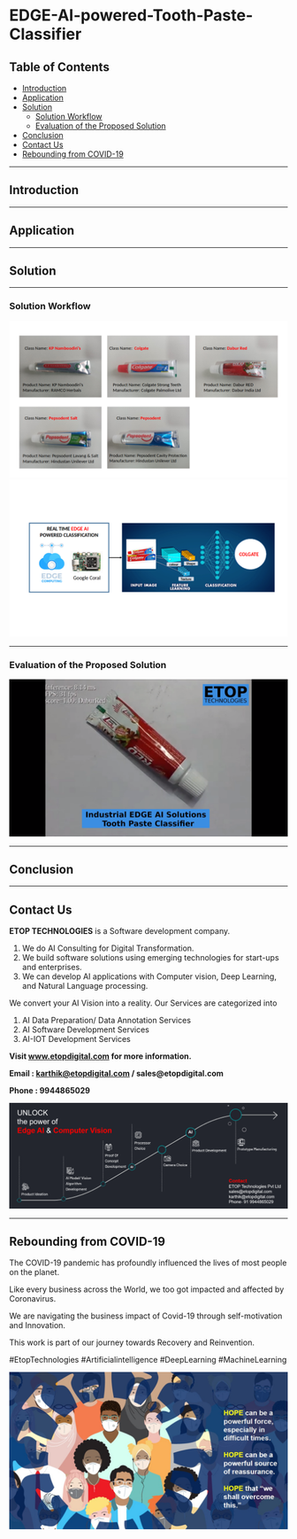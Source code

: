 # EDGE-AI-powered-Tooth-Paste-Classifier

## Table of Contents ##

* [Introduction](https://github.com/Karthikkannan-AI/EDGE-AI-powered-Tooth-Paste-Classifier/blob/main/README.md#introduction)
* [Application](https://github.com/Karthikkannan-AI/EDGE-AI-powered-Tooth-Paste-Classifier/blob/main/README.md#application)
* [Solution](https://github.com/Karthikkannan-AI/EDGE-AI-powered-Tooth-Paste-Classifier/blob/main/README.md#solution)
  * [Solution Workflow](https://github.com/Karthikkannan-AI/EDGE-AI-powered-Tooth-Paste-Classifier/blob/main/README.md#solution-workflow)
  * [Evaluation of the Proposed Solution](https://github.com/Karthikkannan-AI/EDGE-AI-powered-Tooth-Paste-Classifier/blob/main/README.md#evaluation-of-the-proposed-solution)
* [Conclusion](https://github.com/Karthikkannan-AI/EDGE-AI-powered-Tooth-Paste-Classifier/blob/main/README.md#conclusion)
* [Contact Us](https://github.com/Karthikkannan-AI/EDGE-AI-powered-Tooth-Paste-Classifier/blob/main/README.md#contact-us)
* [Rebounding from COVID-19](https://github.com/Karthikkannan-AI/EDGE-AI-powered-Tooth-Paste-Classifier/blob/main/README.md#rebounding-from-covid-19)

- - - -

## Introduction ##



- - - -

## Application ##



- - - -

## Solution ##



- - - -

### Solution Workflow ###

<img src="https://github.com/Karthikkannan-AI/EDGE-AI-powered-Tooth-Paste-Classifier/blob/main/resources/Tooth%20Paste%20Classifier.png">

<img src="https://github.com/Karthikkannan-AI/EDGE-AI-powered-Tooth-Paste-Classifier/blob/main/resources/Tooth%20Paste%20Classification%20Workflow.png">

- - - -

### Evaluation of the Proposed Solution ###

<a href="https://youtu.be/F7M6QLyZDWU" target="_blank"><img src="https://github.com/Karthikkannan-AI/EDGE-AI-powered-Tooth-Paste-Classifier/blob/main/resources/Tooth%20Paste%20Classification.png"/></a> 

- - - -

## Conclusion ##



- - - -

## Contact Us ##

__ETOP TECHNOLOGIES__ is a Software development company. 
1. We do AI Consulting for Digital Transformation.
2. We build software solutions using emerging technologies for start-ups and enterprises. 
3. We can develop AI applications with Computer vision, Deep Learning, and Natural Language processing.

We convert your AI Vision into a reality. Our Services are categorized into 
1. AI Data Preparation/ Data Annotation Services 
2. AI Software Development Services 
3. AI-IOT Development Services

__Visit www.etopdigital.com for more information.__

__Email : karthik@etopdigital.com / sales@etopdigital.com__
          
__Phone : 9944865029__

<img src="https://github.com/Karthikkannan-AI/EDGE-AI-powered-Tooth-Paste-Classifier/blob/main/resources/About%20ETOP%20Technologies_Github.png">

- - - -

## Rebounding from COVID-19 ##

The COVID-19 pandemic has profoundly influenced the lives of most people on the planet.

Like every business across the World, we too got impacted and affected by Coronavirus.

We are navigating the business impact of Covid-19 through self-motivation and Innovation.

This work is part of our journey towards Recovery and Reinvention.

#EtopTechnologies #Artificialintelligence #DeepLearning #MachineLearning


<img src="https://github.com/Karthikkannan-AI/EDGE-AI-powered-Tooth-Paste-Classifier/blob/main/resources/CoronaPandemic.jpeg">
